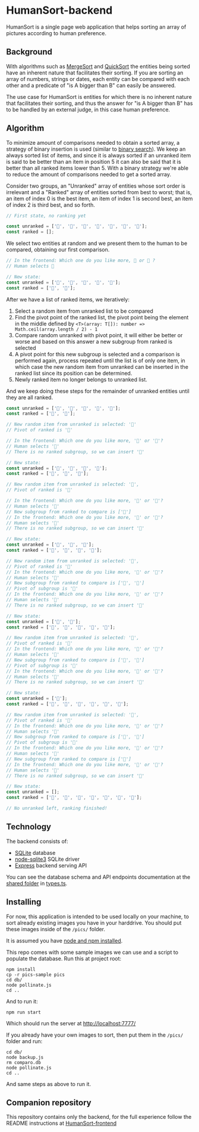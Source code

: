 # HumanSort-backend

HumanSort is a single page web application that helps sorting an array of pictures according to human preference.


## Background

With algorithms such as [MergeSort](https://en.wikipedia.org/wiki/Merge_sort) and [QuickSort](https://en.wikipedia.org/wiki/Quicksort) the entities being sorted have an inherent nature that facilitates their sorting. If you are sorting an array of numbers, strings or dates, each entity can be compared with each other and a predicate of "is A bigger than B" can easily be answered.

The use case for HumanSort is entities for which there is no inherent nature that facilitates their sorting, and thus the answer for "is A bigger than B" has to be handled by an external judge, in this case human preference.


## Algorithm

To minimize amount of comparisons needed to obtain a sorted array, a strategy of binary insertion is used (similar to [binary search](https://en.wikipedia.org/wiki/Binary_search_algorithm)). We keep an always sorted list of items, and since it is always sorted if an unranked item is said to be better than an item in position 5 it can also be said that it is better than all ranked items lower than 5. With a binary strategy we're able to reduce the amount of comparisons needed to get a sorted array.

Consider two groups, an "Unranked" array of entities whose sort order is irrelevant and a "Ranked" array of entities sorted from best to worst; that is, an item of index 0 is the best item, an item of index 1 is second best, an item of index 2 is third best, and so forth.

```JavaScript
// First state, no ranking yet

const unranked = ['🍇', '🍋', '🍌', '🍍', '🍑', '🍒', '🍓'];
const ranked = [];
```

We select two entities at random and we present them to the human to be compared, obtaining our first comparison.

```JavaScript
// In the frontend: Which one do you like more, 🍍 or 🍓 ?
// Human selects 🍓

// New state:
const unranked = ['🍇', '🍋', '🍌', '🍑', '🍒'];
const ranked = ['🍓', '🍍'];
```

After we have a list of ranked items, we iteratively:

1. Select a random item from unranked list to be compared
2. Find the pivot point of the ranked list, the pivot point being the element in the middle defined by `<T>(array: T[]): number => Math.ceil(array.length / 2) - 1`
3. Compare random unranked with pivot point, it will either be better or worse and based on this answer a new subgroup from ranked is selected
4. A pivot point for this new subgroup is selected and a comparison is performed again, process repeated until the list is of only one item, in which case the new random item from unranked can be inserted in the ranked list since its position can be determined.
5. Newly ranked item no longer belongs to unranked list.

And we keep doing these steps for the remainder of unranked entities until they are all ranked.

```JavaScript
const unranked = ['🍇', '🍋', '🍌', '🍑', '🍒'];
const ranked = ['🍓', '🍍'];

// New random item from unranked is selected: '🍒'
// Pivot of ranked is '🍓'

// In the frontend: Which one do you like more, '🍒' or '🍓'?
// Human selects '🍒'
// There is no ranked subgroup, so we can insert '🍒'

// New state:
const unranked = ['🍇', '🍋', '🍌', '🍑'];
const ranked = ['🍒', '🍓', '🍍'];

// New random item from unranked is selected: '🍋',
// Pivot of ranked is '🍓'

// In the frontend: Which one do you like more, '🍋' or '🍓'?
// Human selects '🍓'
// New subgroup from ranked to compare is ['🍍']
// In the frontend: Which one do you like more, '🍋' or '🍍'?
// Human selects '🍍'
// There is no ranked subgroup, so we can insert '🍋'

// New state:
const unranked = ['🍇', '🍌', '🍑'];
const ranked = ['🍒', '🍓', '🍍', '🍋'];

// New random item from unranked is selected: '🍇',
// Pivot of ranked is '🍓'
// In the frontend: Which one do you like more, '🍇' or '🍓'?
// Human selects '🍓'
// New subgroup from ranked to compare is ['🍍', '🍋']
// Pivot of subgroup is '🍍'
// In the frontend: Which one do you like more, '🍇' or '🍍'?
// Human selects '🍇'
// There is no ranked subgroup, so we can insert '🍇'

// New state:
const unranked = ['🍌', '🍑'];
const ranked = ['🍒', '🍓', '🍇', '🍍', '🍋'];

// New random item from unranked is selected: '🍑',
// Pivot of ranked is '🍇'
// In the frontend: Which one do you like more, '🍑' or '🍇'?
// Human selects '🍇'
// New subgroup from ranked to compare is ['🍍', '🍋']
// Pivot of subgroup is '🍍'
// In the frontend: Which one do you like more, '🍑' or '🍍'?
// Human selects '🍑'
// There is no ranked subgroup, so we can insert '🍑'

// New state:
const unranked = ['🍌'];
const ranked = ['🍒', '🍓', '🍇', '🍑', '🍍', '🍋'];

// New random item from unranked is selected: '🍌',
// Pivot of ranked is '🍇'
// In the frontend: Which one do you like more, '🍌' or '🍇'?
// Human selects '🍌'
// New subgroup from ranked to compare is ['🍒', '🍓']
// Pivot of subgroup is '🍒'
// In the frontend: Which one do you like more, '🍌' or '🍒'?
// Human selects '🍒'
// New subgroup from ranked to compare is ['🍓']
// In the frontend: Which one do you like more, '🍌' or '🍓'?
// Human selects '🍌'
// There is no ranked subgroup, so we can insert '🍌'

// New state:
const unranked = [];
const ranked = ['🍒', '🍌', '🍓', '🍇', '🍑', '🍍', '🍋'];

// No unranked left, ranking finished!
```

## Technology

The backend consists of:

* [SQLite](https://www.sqlite.org/) database
* [node-sqlite3](https://github.com/TryGhost/node-sqlite3) SQLite driver
* [Express](https://github.com/expressjs/express) backend serving API

You can see the database schema and API endpoints documentation at the [shared folder](/src/shared) in [types.ts](/src/shared/types.ts).

## Installing

For now, this application is intended to be used locally on your machine, to sort already existing images you have in your harddrive. You should put these images inside of the `/pics/` folder.

It is assumed you have [node and npm installed](https://docs.npmjs.com/downloading-and-installing-node-js-and-npm).

This repo comes with some sample images we can use and a script to populate the database. Run this at project root:

```
npm install
cp -r pics-sample pics
cd db/
node pollinate.js
cd ..
```

And to run it:

```
npm run start
```

Which should run the server at [http://localhost:7777/](http://localhost:7777/)

If you already have your own images to sort, then put them in the `/pics/` folder and run:

```
cd db/
node backup.js
rm comparo.db
node pollinate.js
cd ..
```

And same steps as above to run it.


## Companion repository

This repository contains only the backend, for the full experience follow the README instructions at [HumanSort-frontend](https://github.com/DrummerHead/HumanSort-frontend)
